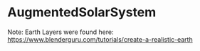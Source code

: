 # AugmentedSolarSystem

Note: Earth Layers were found here: https://www.blenderguru.com/tutorials/create-a-realistic-earth

